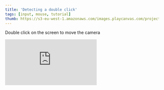 ```yaml
---
title: 'Detecting a double click'
tags: [input, mouse, tutorial]
thumb: https://s3-eu-west-1.amazonaws.com/images.playcanvas.com/projects/12/436526/A98DD2-image-75.jpg
---
```

Double click on the screen to move the camera
<div className="iframe-container">
    <iframe loading="lazy" src="https://playcanv.as/p/BSSXwNAj/" title="Detecting a double click" webkitallowfullscreen="true" mozallowfullscreen="true" allow="autoplay" allowfullscreen="true" allowvr="" scrolling="no" frameborder="0" />
</div>
